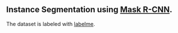 ## Instance Segmentation using [Mask R-CNN](https://github.com/matterport/Mask_RCNN).
The dataset is labeled with [labelme](https://github.com/wkentaro/labelme).
